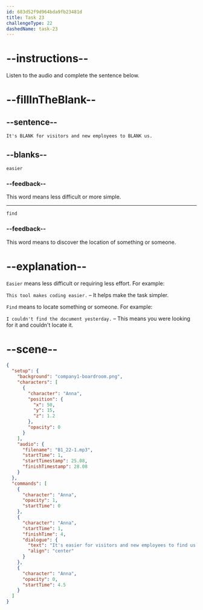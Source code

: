 ```yaml
---
id: 683d52f9d964bda9fb23481d
title: Task 23
challengeType: 22
dashedName: task-23
---
```


<!-- (Audio) Anna: It's easier for visitors and new employees to find us. -->

# --instructions--

Listen to the audio and complete the sentence below.

# --fillInTheBlank--

## --sentence--

`It's BLANK for visitors and new employees to BLANK us.`

## --blanks--

`easier`

### --feedback--

This word means less difficult or more simple.

---

`find`

### --feedback--

This word means to discover the location of something or someone.

# --explanation--

`Easier` means less difficult or requiring less effort. For example:

`This tool makes coding easier.` – It helps make the task simpler.

`Find` means to locate something or someone. For example:

`I couldn't find the document yesterday.` – This means you were looking for it and couldn't locate it.

# --scene--

```json
{
  "setup": {
    "background": "company1-boardroom.png",
    "characters": [
      {
        "character": "Anna",
        "position": {
          "x": 50,
          "y": 15,
          "z": 1.2
        },
        "opacity": 0
      }
    ],
    "audio": {
      "filename": "B1_22-1.mp3",
      "startTime": 1,
      "startTimestamp": 25.08,
      "finishTimestamp": 28.08
    }
  },
  "commands": [
    {
      "character": "Anna",
      "opacity": 1,
      "startTime": 0
    },
    {
      "character": "Anna",
      "startTime": 1,
      "finishTime": 4,
      "dialogue": {
        "text": "It's easier for visitors and new employees to find us.",
        "align": "center"
      }
    },
    {
      "character": "Anna",
      "opacity": 0,
      "startTime": 4.5
    }
  ]
}
```
